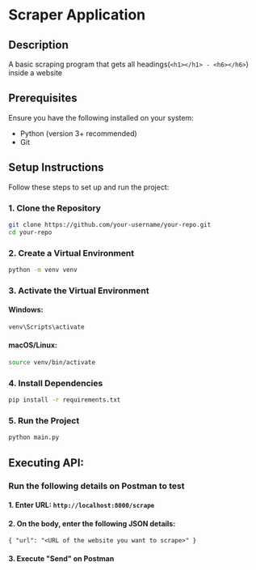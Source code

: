 # Scraper Application

## Description
A basic scraping program that gets all headings(`<h1></h1> - <h6></h6>`) inside a website

## Prerequisites
Ensure you have the following installed on your system:
- Python (version 3+ recommended)
- Git

## Setup Instructions
Follow these steps to set up and run the project:

### 1. Clone the Repository
```sh
git clone https://github.com/your-username/your-repo.git
cd your-repo
```

### 2. Create a Virtual Environment
```sh
python -m venv venv
```

### 3. Activate the Virtual Environment
#### Windows:
```sh
venv\Scripts\activate
```
#### macOS/Linux:
```sh
source venv/bin/activate
```

### 4. Install Dependencies
```sh
pip install -r requirements.txt
```

### 5. Run the Project
```sh
python main.py
```

## Executing API:
### Run the following details on Postman to test
#### 1. Enter URL: `http://localhost:8000/scrape`
#### 2. On the body, enter the following JSON details:
`{
    "url": "<URL of the website you want to scrape>"
}`
#### 3. Execute "Send" on Postman